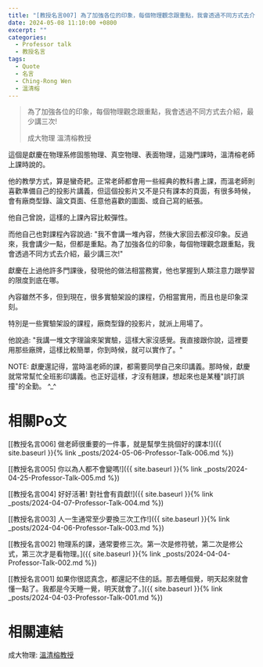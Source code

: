 ```yaml
---
title: "[教授名言007] 為了加強各位的印象，每個物理觀念跟重點，我會透過不同方式去介紹，最少講三次!"
date: 2024-05-08 11:10:00 +0800
excerpt: ""
categories:
  - Professor talk
  - 教授名言
tags:
  - Quote
  - 名言
  - Ching-Rong Wen
  - 溫清榕
---
```


> 為了加強各位的印象，每個物理觀念跟重點，我會透過不同方式去介紹，最少講三次!
>
> 成大物理 溫清榕教授

這個是獻慶在物理系修固態物理、真空物理、表面物理，這幾門課時，溫清榕老師上課時說的。

他的教學方式，算是蠻奇耙。正常老師都會用一些經典的教科書上課，而溫老師則喜歡準備自己的投影片講義，但這個投影片又不是只有課本的頁面，有很多時候，會有廠商型錄、論文頁面、任意他喜歡的圖面、或自己寫的紙張。

他自己曾說，這樣的上課內容比較彈性。

而他自己也對課程內容說過: "我不會講一堆內容，然後大家回去都沒印象。反過來，我會講少一點，但都是重點。為了加強各位的印象，每個物理觀念跟重點，我會透過不同方式去介紹，最少講三次!"

獻慶在上過他許多門課後，發現他的做法相當務實，他也掌握到人類注意力跟學習的限度到底在哪。

內容雖然不多，但到現在，很多實驗架設的課程，仍相當實用，而且也是印象深刻。

特別是一些實驗架設的課程，廠商型錄的投影片，就派上用場了。

他說過: "我講一堆文字理論來架實驗，這樣大家沒感覺。我直接跟你說，這裡要用那些廠牌，這樣比較簡單，你到時候，就可以實作了。"

NOTE: 獻慶還記得，當時溫老師的課，都需要同學自己來印講義。那時候，獻慶就常常幫忙全班影印講義。也正好這樣，才沒有翹課，想起來也是某種"誤打誤撞"的全勤。 ^_^

# 相關Po文

[[教授名言006] 做老師很重要的一件事，就是幫學生挑個好的課本!]({{ site.baseurl }}{% link _posts/2024-05-06-Professor-Talk-006.md %})

[[教授名言005] 你以為人都不會變嗎!]({{ site.baseurl }}{% link _posts/2024-04-25-Professor-Talk-005.md %})  

[[教授名言004] 好好活著! 對社會有貢獻!]({{ site.baseurl }}{% link _posts/2024-04-07-Professor-Talk-004.md %})

[[教授名言003] 人一生通常至少要換三次工作!]({{ site.baseurl }}{% link _posts/2024-04-06-Professor-Talk-003.md %})

[[教授名言002] 物理系的課，通常要修三次。第一次是修符號，第二次是修公式，第三次才是看物理。]({{ site.baseurl }}{% link _posts/2024-04-04-Professor-Talk-002.md %})

[[教授名言001] 如果你很認真念，都還記不住的話。那去睡個覺，明天起來就會懂一點了。我都是今天睡一覺，明天就會了。]({{ site.baseurl }}{% link _posts/2024-04-03-Professor-Talk-001.md %})

# 相關連結

成大物理: [溫清榕教授](https://www.phys.ncku.edu.tw/committees-detail/339/)

<!-- 
Facebook: <https://www.facebook.com/profile.php?id=100000138597933> 
-->
